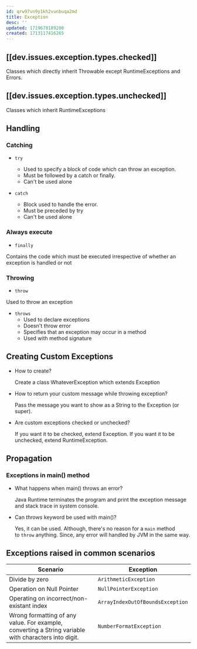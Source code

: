 ```yaml
---
id: qrw97vn9y1kh2vunbuqa2md
title: Exception
desc: ''
updated: 1719678189200
created: 1713117416265
---
```


## [[dev.issues.exception.types.checked]]

Classes which directly inherit Throwable except RuntimeExceptions and Errors.

## [[dev.issues.exception.types.unchecked]]

Classes which inherit RuntimeExceptions


## Handling

### Catching

- `try`
    - Used to specify a block of code which can throw an exception.
    - Must be followed by a catch or finally.
    - Can't be used alone

- `catch`
    - Block used to handle the error.
    - Must be preceded by try
    - Can't be used alone

### Always execute

- `finally`

Contains the code which must be executed irrespective of whether an exception is handled or not

### Throwing

- `throw`

Used to throw an exception

- `throws`
    - Used to declare exceptions
    - Doesn't throw error
    - Specifies that an exception may occur in a method
    - Used with method signature

## Creating Custom Exceptions

- How to create?

    Create a class WhateverException which extends Exception

- How to return your custom message while throwing exception?

    Pass the message you want to show as a String to the Exception (or super).

- Are custom exceptions checked or unchecked?

    If you want it to be checked, extend Exception. If you want it to be unchecked, extend RuntimeException.

## Propagation

### Exceptions in main() method

- What happens when main() throws an error?

    Java Runtime terminates the program and print the exception message and stack trace in system console.

- Can *throws* keyword be used with main()?

    Yes, it can be used. Although, there's no reason for a `main` method to `throw` anything. Since, any error will handled by JVM in the same way.

## Exceptions raised in common scenarios


Scenario | Exception | 
----------------|-----------|
 Divide by zero | `ArithmeticException` |
 Operation on Null Pointer   | `NullPointerException` |
 Operating on incorrect/non-existant index    | `ArrayIndexOutOfBoundsException` | 
| Wrong formatting of any value. For example, converting a String variable with characters into digit. |`NumberFormatException`|
